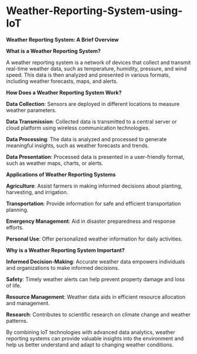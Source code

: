 # Weather-Reporting-System-using-IoT

**Weather Reporting System: A Brief Overview**

**What is a Weather Reporting System?**

A weather reporting system is a network of devices that collect and transmit real-time weather data, such as temperature, humidity, pressure, and wind speed. This data is then analyzed and presented in various formats, including weather forecasts, maps, and alerts.


**How Does a Weather Reporting System Work?**

**Data Collection**: Sensors are deployed in different locations to measure weather parameters.

**Data Transmission**: Collected data is transmitted to a central server or cloud platform using wireless communication technologies.

**Data Processing**: The data is analyzed and processed to generate meaningful insights, such as weather forecasts and trends.

**Data Presentation**: Processed data is presented in a user-friendly format, such as weather maps, charts, or alerts.


**Applications of Weather Reporting Systems**

**Agriculture**: Assist farmers in making informed decisions about planting, harvesting, and irrigation.

**Transportation**: Provide information for safe and efficient transportation planning.

**Emergency Management**: Aid in disaster preparedness and response efforts.

**Personal Use**: Offer personalized weather information for daily activities.


**Why is a Weather Reporting System Important?**

**Informed Decision-Making**: Accurate weather data empowers individuals and organizations to make informed decisions.

**Safety**: Timely weather alerts can help prevent property damage and loss of life.

**Resource Management**: Weather data aids in efficient resource allocation and management.

**Research**: Contributes to scientific research on climate change and weather patterns.


By combining IoT technologies with advanced data analytics, weather reporting systems can provide valuable insights into the environment and help us better understand and adapt to changing weather conditions.
